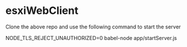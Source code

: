 # esxiWebClient

Clone the above repo and use the following command to start the server

NODE_TLS_REJECT_UNAUTHORIZED=0 babel-node app/startServer.js 
